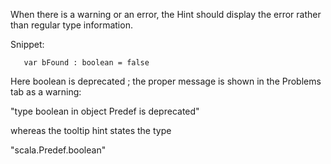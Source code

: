 When there is a warning or an error, the Hint should display the error rather than regular type information.

Snippet:

       var bFound : boolean = false

Here boolean is deprecated ; the proper message is shown in the Problems tab as a warning:

"type boolean in object Predef is deprecated"

whereas the tooltip hint states the type

"scala.Predef.boolean"

